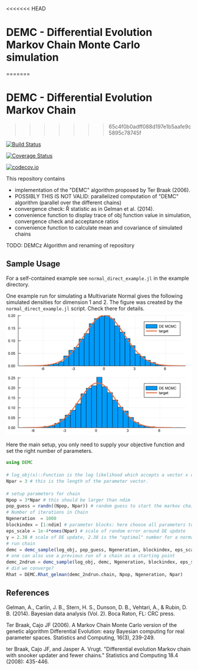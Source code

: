 <<<<<<< HEAD
# DEMC - Differential Evolution Markov Chain Monte Carlo simulation
=======
# DEMC - Differential Evolution Markov Chain 
>>>>>>> 65c4f0b0adff088d197e1b5aafe9c5895c78745f


[![Build Status](https://travis-ci.org/chrished/DEMC.jl.svg?branch=master)](https://travis-ci.org/chrished/DEMC.jl)

[![Coverage Status](https://coveralls.io/repos/chrished/DEMC.jl/badge.svg?branch=master&service=github)](https://coveralls.io/github/chrished/DEMC.jl?branch=master)

[![codecov.io](http://codecov.io/github/chrished/DEMC.jl/coverage.svg?branch=master)](http://codecov.io/github/chrished/DEMC.jl?branch=master)


This repository contains
* implementation of the "DEMC" algorithm proposed by Ter Braak (2006).
* POSSIBLY THIS IS NOT VALID: parallelized computation of "DEMC" algorithm (parallel over the different chains)
* convergence check: R̂ statistic as in Gelman et al. (2014).
* convenience function to display trace of obj function value in simulation, convergence check and acceptance ratios
* convenience function to calculate mean and covariance of simulated chains

TODO: DEMCz Algorithm and renaming of repository

## Sample Usage
For a self-contained example see `normal_direct_example.jl` in the example directory.

One example run for simulating a Multivariate Normal gives the following simulated densities for dimension 1 and 2. The figure was created by the `normal_direct_example.jl` script. Check there for details.
![Simulated Multivariate Normal](./img/normal_direct_hist_1_2.png)

Here the main setup, you only need to supply your objective function and set the right number of parameters.

```julia
using DEMC

# log_obj(x)::Function is the log likelihood which accepts a vector x of length Npar as its argument
Npar = 3 # this is the length of the parameter vector.

# setup parameters for chain
Npop = 3*Npar # this should be larger than ndim
pop_guess = randn((Npop, Npar)) # random guess to start the markov chain (this should be sufficiently dispersed to cover the relevant parameter range)
# Number of iterations in Chain
Ngeneration  = 1000
blockindex = [1:ndim] # parameter blocks: here choose all parameters to be updated simultaenously
eps_scale = 1e-4*ones(Npar) # scale of random error around DE update
γ = 2.38 # scale of DE update, 2.38 is the "optimal" number for a normal
# run chain
demc = demc_sample(log_obj, pop_guess, Ngeneration, blockindex, eps_scale, γ)
# one can also use a previous run of a chain as a starting point
demc_2ndrun = demc_sample(log_obj, demc, Ngeneration, blockindex, eps_scale, γ)
# did we converge?
Rhat = DEMC.Rhat_gelman(demc_2ndrun.chain, Npop, Ngeneration, Npar)
```


## References

Gelman, A., Carlin, J. B., Stern, H. S., Dunson, D. B., Vehtari, A., & Rubin, D. B. (2014). Bayesian data analysis (Vol. 2). Boca Raton, FL: CRC press.

Ter Braak, Cajo JF (2006). A Markov Chain Monte Carlo version of the genetic algorithm Differential Evolution: easy Bayesian computing for real parameter spaces. Statistics and Computing, 16(3), 239-249.

ter Braak, Cajo JF, and Jasper A. Vrugt. "Differential evolution Markov chain with snooker updater and fewer chains." Statistics and Computing 18.4 (2008): 435-446.
